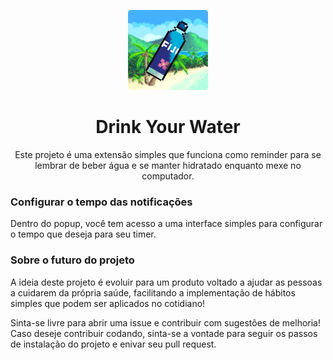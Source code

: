 <p align="center"><img src="./public/icons/water128.png"></p>
<h1 align="center">Drink Your Water</h1>
<p align="center">Este projeto é uma extensão simples que funciona como reminder para se lembrar de beber água e se manter hidratado enquanto mexe no computador.<br></p>
<h3>Configurar o tempo das notificações</h3>
<p>Dentro do popup, você tem acesso a uma interface simples para configurar o tempo que deseja para seu timer.</p>
<h3>Sobre o futuro do projeto</h3>
<p>A ideia deste projeto é evoluir para um produto voltado a ajudar as pessoas a cuidarem da própria saúde, facilitando a implementação de hábitos simples que podem ser aplicados no cotidiano!</p>
<p>Sinta-se livre para abrir uma issue e contribuir com sugestões de melhoria! Caso deseje contribuir codando, sinta-se a vontade para seguir os passos de instalação do projeto e enivar seu pull request.</p>
